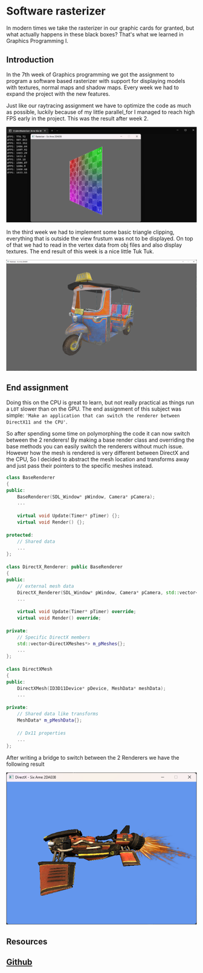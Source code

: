 # Software rasterizer

In modern times we take the rasterizer in our graphic cards for granted, but what actually happens in these black boxes? That's what we learned in Graphics Programming I.

## Introduction

In the 7th week of Graphics programming we got the assignment to program a software based rasterizer with support for displaying models with textures, normal maps and shadow maps. Every week we had to expand the project with the new features.

Just like our raytracing assignment we have to optimize the code as much as possible, luckily because of my little parallel_for I managed to reach high FPS early in the project. This was the result after week 2.

![week_2_result](/rasterizer_week_2.png)

In the third week we had to implement some basic triangle clipping, everything that is outside the view frustum was not to be displayed. On top of that we had to read in the vertex data from obj files and also display textures. The end result of this week is a nice little Tuk Tuk.

![week_3_result](/rasterizer_week_3.png)

## End assignment

Doing this on the CPU is great to learn, but not really practical as things run a `LOT` slower than on the GPU.
The end assignment of this subject was simple: `'Make an application that can switch the renderer between DirectX11 and the CPU'`.

So after spending some time on polymorphing the code it can now switch between the 2 renderers! By making a base render class and overriding the
base methods you can easily switch the renderers without much issue. However how the mesh is rendered is very different between DirectX and the CPU, So
I decided to abstract the mesh location and transforms away and just pass their pointers to the specific meshes instead.

```cpp
class BaseRenderer
{
public:
	BaseRenderer(SDL_Window* pWindow, Camera* pCamera);
	...

	virtual void Update(Timer* pTimer) {};
	virtual void Render() {};

protected:
    // Shared data
	...
};

class DirectX_Renderer: public BaseRenderer
{
public:
    // external mesh data 
	DirectX_Renderer(SDL_Window* pWindow, Camera* pCamera, std::vector<MeshData*> pMeshes);
	...

	virtual void Update(Timer* pTimer) override;
	virtual void Render() override;

private:
	// Specific DirectX members
    std::vector<DirectXMeshes*> m_pMeshes{};
	...
};

class DirectXMesh
{
public:
	DirectXMesh(ID3D11Device* pDevice, MeshData* meshData);
	...

private:
    // Shared data like transforms
	MeshData* m_pMeshData{};

    // Dx11 properties
	...
};

```

After writing a bridge to switch between the 2 Renderers we have the following result

![Rasterizer end](/rasterizer_end.png)

## Resources

## [Github](https://github.com/SixArne/Rasterizer-Arne-Six-2GD-08E)